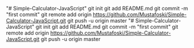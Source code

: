 "# Simple-Calculator-JavaScript"  git init git add README.md git commit -m "first commit" git remote add origin https://github.com/Mustafoski/Simple-Calculator-JavaScript.git git push -u origin master
"# Simple-Calculator-JavaScript"  git init git add README.md git commit -m "first commit" git remote add origin https://github.com/Mustafoski/Simple-Calculator-JavaScript.git git push -u origin master
